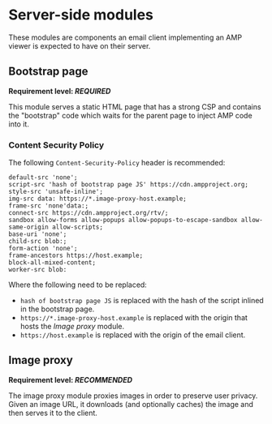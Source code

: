 # Server-side modules

These modules are components an email client implementing an AMP viewer is
expected to have on their server.

## Bootstrap page

**Requirement level: *REQUIRED***

This module serves a static HTML page that has a strong CSP and contains the
"bootstrap" code which waits for the parent page to inject AMP code into it.


### Content Security Policy

The following `Content-Security-Policy` header is recommended:

```text
default-src 'none';
script-src 'hash of bootstrap page JS' https://cdn.ampproject.org;
style-src 'unsafe-inline';
img-src data: https://*.image-proxy-host.example;
frame-src 'none'data:;
connect-src https://cdn.ampproject.org/rtv/;
sandbox allow-forms allow-popups allow-popups-to-escape-sandbox allow-same-origin allow-scripts;
base-uri 'none';
child-src blob:;
form-action 'none';
frame-ancestors https://host.example;
block-all-mixed-content;
worker-src blob:
```

Where the following need to be replaced:

-   `hash of bootstrap page JS` is replaced with the hash of the script inlined
    in the bootstrap page.
-   `https://*.image-proxy-host.example` is replaced with the origin that hosts
    the *Image proxy* module.
-   `https://host.example` is replaced with the origin of the email client.

## Image proxy

**Requirement level: *RECOMMENDED***

The image proxy module proxies images in order to preserve user privacy. Given
an image URL, it downloads (and optionally caches) the image and then serves it
to the client.
